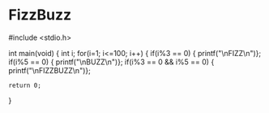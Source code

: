 # FizzBuzz
#include <stdio.h>

int main(void)
{
  int i;
  for(i=1; i<=100; i++)
  {
    if(i%3 == 0)
    { printf("\nFIZZ\n")};
    if(i%5 == 0)
    { printf("\nBUZZ\n")};
    if(i%3 == 0 && i%5 == 0)
    { printf("\nFIZZBUZZ\n")};
    
    return 0;
}
